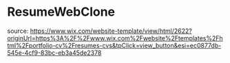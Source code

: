 # ResumeWebClone

source: https://www.wix.com/website-template/view/html/2622?originUrl=https%3A%2F%2Fwww.wix.com%2Fwebsite%2Ftemplates%2Fhtml%2Fportfolio-cv%2Fresumes-cvs&tpClick=view_button&esi=ec0877db-545e-4cf9-83bc-eb3a45de2378
